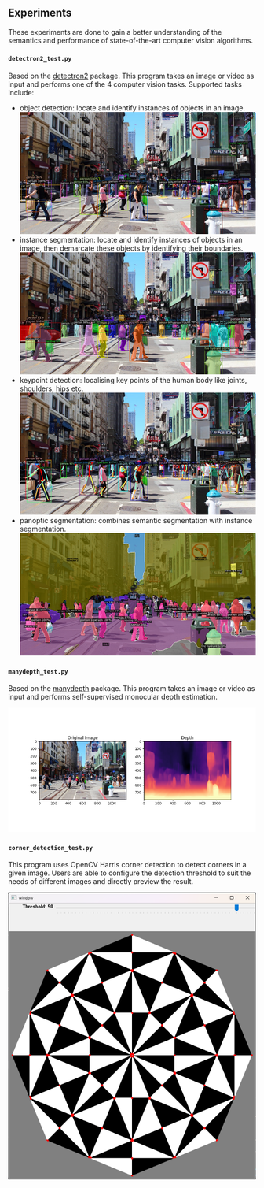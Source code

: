 ## Experiments

These experiments are done to gain a better understanding of the semantics and performance of state-of-the-art computer vision algorithms.

#### `detectron2_test.py`

Based on the [detectron2](https://github.com/facebookresearch/detectron2) package. This program takes an image or video as input and performs one of the 4 computer vision tasks. Supported tasks include: 

- object detection: locate and identify instances of objects in an image.
![Alt text](image.png)
- instance segmentation: locate and identify instances of objects in an image, then demarcate these objects by identifying their boundaries.
![Alt text](image-1.png)
- keypoint detection: localising key points of the human body like joints, shoulders, hips etc.
![Alt text](image-2.png)
- panoptic segmentation: combines semantic segmentation with instance segmentation.
![Alt text](image-3.png)

#### `manydepth_test.py`
Based on the [manydepth](https://github.com/nianticlabs/manydepth) package. This program takes an image or video as input and performs self-supervised monocular depth estimation.

![Alt text](image-5.png)

#### `corner_detection_test.py`
This program uses OpenCV Harris corner detection to detect corners in a given image. Users are able to configure the detection threshold to suit the needs of different images and directly preview the result.

![Alt text](image-4.png)